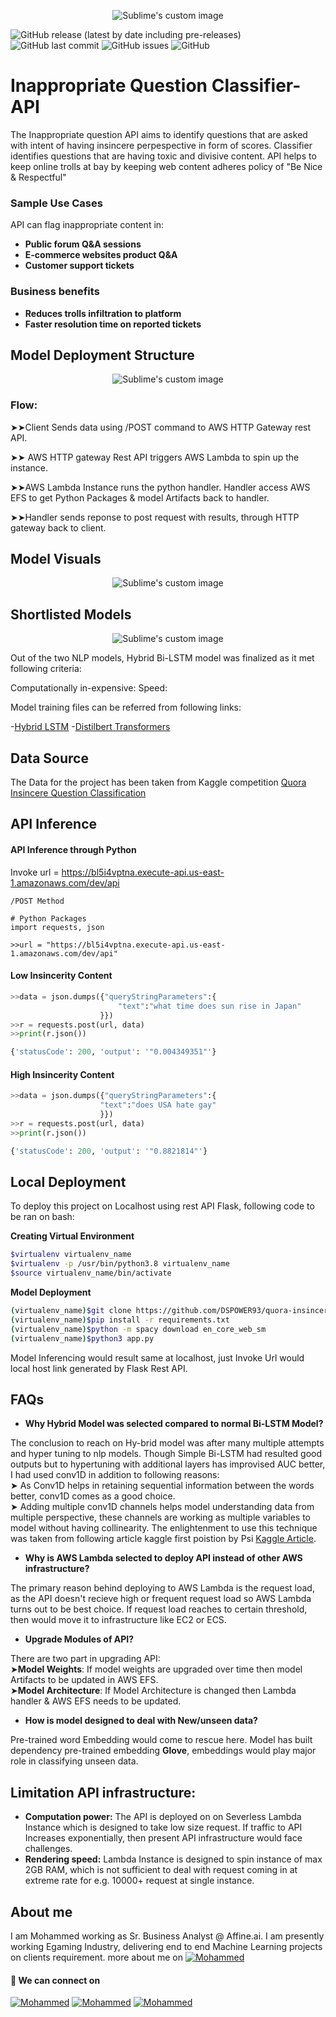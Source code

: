 
<!-- Add banner here -->

<p align="center">
  <img src="https://github.com/DSPOWER93/Data/blob/main/GitHub_nlp_question_banner.png?raw=true" alt="Sublime's custom image"/>
</p>


![GitHub release (latest by date including pre-releases)](https://img.shields.io/github/v/release/navendu-pottekkat/awesome-readme?include_prereleases)
![GitHub last commit](https://img.shields.io/badge/last%20commit-Dec--2021-blue)
![GitHub issues](https://img.shields.io/github/issues-raw/navendu-pottekkat/awesome-readme)
![GitHub](https://img.shields.io/github/license/navendu-pottekkat/awesome-readme)

# Inappropriate Question Classifier-API

The Inappropriate question API aims to identify questions that are asked with intent of having insincere perpespective in form of scores. Classifier identifies questions that are having toxic and divisive content. API helps to keep online trolls at bay by keeping web content adheres policy of "Be Nice & Respectful"

### Sample Use Cases

API can flag inappropriate content in: 
- **Public forum Q&A sessions**
- **E-commerce websites product Q&A**
- **Customer support tickets**

### Business benefits

- **Reduces trolls infiltration to platform**
- **Faster resolution time on reported tickets**


## Model Deployment Structure

<p align="center">
  <img src="https://github.com/DSPOWER93/Data/blob/main/deployment%20flow.png" alt="Sublime's custom image"/>
</p>

### **Flow**: 
➤➤Client Sends data using /POST command to AWS HTTP Gateway rest API.

➤➤ AWS HTTP gateway Rest API triggers AWS Lambda to spin up the instance.
       
➤➤AWS Lambda Instance runs the python handler. Handler access AWS EFS to get Python Packages & model Artifacts back to handler.

➤➤Handler sends reponse to post request with results, through HTTP gateway back to client.

## Model Visuals

<p align="center">
  <img src="https://github.com/DSPOWER93/artifacts/blob/main/Model_vis.png" alt="Sublime's custom image"/>
</p>

## Shortlisted Models

<p align="center">
  <img src="https://github.com/DSPOWER93/artifacts/blob/main/model_comparison.png" alt="Sublime's custom image"/>
</p>

Out of the two NLP models, Hybrid Bi-LSTM model was finalized as it met following criteria: 

Computationally in-expensive:
Speed:

Model training files can be referred from following links:

-[Hybrid LSTM]()
-[Distilbert Transformers]()

## Data Source

The Data for the project has been taken from Kaggle competition 
[Quora Insincere Question Classification](https://www.kaggle.com/c/quora-insincere-questions-classification)

## API Inference

#### API Inference through Python

Invoke url = https://bl5i4vptna.execute-api.us-east-1.amazonaws.com/dev/api

```
/POST Method

# Python Packages
import requests, json

>>url = "https://bl5i4vptna.execute-api.us-east-1.amazonaws.com/dev/api"
```

#### Low Insincerity Content
```python
>>data = json.dumps({"queryStringParameters":{
                        "text":"what time does sun rise in Japan"
      		        }})
>>r = requests.post(url, data)
>>print(r.json())

{'statusCode': 200, 'output': '"0.004349351"'}
```

#### High Insincerity Content
```python
>>data = json.dumps({"queryStringParameters":{
                    "text":"does USA hate gay"
      		        }})
>>r = requests.post(url, data)
>>print(r.json())

{'statusCode': 200, 'output': '"0.8821814"'}
```

## Local Deployment

To deploy this project on Localhost using rest API Flask, following code to be ran on bash: 

**Creating Virtual Environment**
```bash
$virtualenv virtualenv_name
$virtualenv -p /usr/bin/python3.8 virtualenv_name
$source virtualenv_name/bin/activate
```
**Model Deployment**
```bash
(virtualenv_name)$git clone https://github.com/DSPOWER93/quora-insincere.git
(virtualenv_name)$pip install -r requirements.txt 
(virtualenv_name)$python -m spacy download en_core_web_sm
(virtualenv_name)$python3 app.py
```
Model Inferencing would result same at localhost, just Invoke Url would local host link generated by Flask Rest API.

## FAQs

- **Why Hybrid Model was selected compared to normal Bi-LSTM Model?**<br />

The conclusion to reach on Hy-brid model was after many multiple attempts and hyper tuning to nlp models. Though Simple Bi-LSTM had resulted good outputs but to hypertuning with additional layers has improvised AUC better, I had used conv1D in addition to following reasons:<br />
➤ As Conv1D helps in retaining sequential information between the words better, conv1D comes as a good choice.<br />
➤ Adding multiple conv1D channels helps model understanding data from multiple perspective, these channels are working as multiple variables to model without having collinearity. The enlightenment to use this technique was taken from following article kaggle first poistion by Psi [Kaggle Article](https://www.kaggle.com/c/quora-insincere-questions-classification/discussion/80568).

- **Why is AWS Lambda selected to deploy API instead of other AWS infrastructure?**<br />
 
The primary reason behind deploying to AWS Lambda is the request load, as the API doesn't recieve high or frequent request load so AWS Lambda turns out to be best choice. If request load reaches to certain threshold, then would move it to infrastructure like EC2 or ECS.

- **Upgrade Modules of API?**<br />

There are two part in upgrading API:<br /> 
➤**Model Weights**: If model weights are upgraded over time then model Artifacts to be updated in AWS EFS.<br />
➤**Model Architecture**: If Model Architecture is changed then Lambda handler & AWS EFS needs to be updated.<br />

- **How is model designed to deal with New/unseen data?**<br />

Pre-trained word Embedding would come to rescue here. Model has built dependency pre-trained embedding **Glove**, embeddings would play major role in classifying unseen data. 

## Limitation API infrastructure:

- **Computation power:** The API is deployed on on Severless Lambda Instance which is designed to take low size request. If traffic to API Increases exponentially, then present API infrastructure would face challenges.<br />
- **Rendering speed:** Lambda Instance is designed to spin instance of max 2GB RAM, which is not sufficient to deal with request coming in at extreme rate for e.g. 10000+ request at single instance.


## About me 

I am Mohammed working as Sr. Business Analyst @ Affine.ai. I am presently working Egaming Industry, delivering end to end Machine Learning projects on clients requirement. 
more about me on
[![Mohammed](https://img.shields.io/badge/Github-white?style=flat&logo=github&labelColor=black)](https://github.com/DSPOWER93/)


#### 👀 We can connect on <br/>
[![Mohammed](https://img.shields.io/badge/Linkedin-blue?style=flat&logo=Linkedin&labelColor=blue)](https://www.linkedin.com/in/mohammed-taher-13934a51/)
[![Mohammed](https://img.shields.io/badge/Gmail-white?style=flat&logo=gmail&labelColor=white)](mailto:md786.52@gmail.com)
[![Mohammed](https://img.shields.io/badge/Instagram-white?style=flat&logo=Instagram&labelColor=white)](https://www.instagram.com/mdboy93/)

